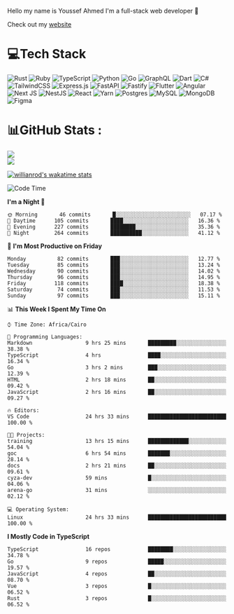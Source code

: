 Hello my name is Youssef Ahmed I'm a full-stack web developer 👋

Check out my [website](https://youssefahmed.vercel.app)
 
# 💻Tech Stack

![Rust](https://img.shields.io/badge/rust-%23000000.svg?style=for-the-badge&logo=rust&logoColor=white) ![Ruby](https://img.shields.io/badge/ruby-%23CC342D.svg?style=for-the-badge&logo=ruby&logoColor=white) ![TypeScript](https://img.shields.io/badge/typescript-%23007ACC.svg?style=for-the-badge&logo=typescript&logoColor=white) ![Python](https://img.shields.io/badge/python-3670A0?style=for-the-badge&logo=python&logoColor=ffdd54) ![Go](https://img.shields.io/badge/go-%2300ADD8.svg?style=for-the-badge&logo=go&logoColor=white) ![GraphQL](https://img.shields.io/badge/-GraphQL-E10098?style=for-the-badge&logo=graphql&logoColor=white) ![Dart](https://img.shields.io/badge/dart-%230175C2.svg?style=for-the-badge&logo=dart&logoColor=white) ![C#](https://img.shields.io/badge/c%23-%23239120.svg?style=for-the-badge&logo=c-sharp&logoColor=white) ![TailwindCSS](https://img.shields.io/badge/tailwindcss-%2338B2AC.svg?style=for-the-badge&logo=tailwind-css&logoColor=white) ![Express.js](https://img.shields.io/badge/express.js-%23404d59.svg?style=for-the-badge&logo=express&logoColor=%2361DAFB) ![FastAPI](https://img.shields.io/badge/FastAPI-005571?style=for-the-badge&logo=fastapi) ![Fastify](https://img.shields.io/badge/fastify-%23000000.svg?style=for-the-badge&logo=fastify&logoColor=white) ![Flutter](https://img.shields.io/badge/Flutter-%2302569B.svg?style=for-the-badge&logo=Flutter&logoColor=white) ![Angular](https://img.shields.io/badge/angular-%23DD0031.svg?style=for-the-badge&logo=angular&logoColor=white) ![Next JS](https://img.shields.io/badge/Next-black?style=for-the-badge&logo=next.js&logoColor=white) ![NestJS](https://img.shields.io/badge/nestjs-%23E0234E.svg?style=for-the-badge&logo=nestjs&logoColor=white) ![React](https://img.shields.io/badge/react-%2320232a.svg?style=for-the-badge&logo=react&logoColor=%2361DAFB) ![Yarn](https://img.shields.io/badge/yarn-%232C8EBB.svg?style=for-the-badge&logo=yarn&logoColor=white) ![Postgres](https://img.shields.io/badge/postgres-%23316192.svg?style=for-the-badge&logo=postgresql&logoColor=white) ![MySQL](https://img.shields.io/badge/mysql-%2300f.svg?style=for-the-badge&logo=mysql&logoColor=white) ![MongoDB](https://img.shields.io/badge/MongoDB-%234ea94b.svg?style=for-the-badge&logo=mongodb&logoColor=white)     ![Figma](https://img.shields.io/badge/figma-%23F24E1E.svg?style=for-the-badge&logo=figma&logoColor=white)

# 📊GitHub Stats :

![](https://github-readme-stats.vercel.app/api?username=joetifa2003&theme=tokyonight&hide_border=false&include_all_commits=false&count_private=false)<br/>
![](https://github-readme-streak-stats.herokuapp.com/?user=joetifa2003&theme=tokyonight&hide_border=false)<br/>

[![willianrod's wakatime stats](https://github-readme-stats.vercel.app/api/wakatime?username=joetifa2003&layout=compact)](https://github.com/anuraghazra/github-readme-stats)
<!--START_SECTION:waka-->
![Code Time](http://img.shields.io/badge/Code%20Time-1%2C009%20hrs%2012%20mins-blue)

**I'm a Night 🦉** 

```text
🌞 Morning       46 commits       █░░░░░░░░░░░░░░░░░░░░░░░░   07.17 % 
🌆 Daytime      105 commits       ████░░░░░░░░░░░░░░░░░░░░░   16.36 % 
🌃 Evening      227 commits       ████████░░░░░░░░░░░░░░░░░   35.36 % 
🌙 Night        264 commits       ██████████░░░░░░░░░░░░░░░   41.12 % 

```
📅 **I'm Most Productive on Friday** 

```text
Monday          82 commits       ███░░░░░░░░░░░░░░░░░░░░░░   12.77 % 
Tuesday         85 commits       ███░░░░░░░░░░░░░░░░░░░░░░   13.24 % 
Wednesday       90 commits       ███░░░░░░░░░░░░░░░░░░░░░░   14.02 % 
Thursday        96 commits       ███░░░░░░░░░░░░░░░░░░░░░░   14.95 % 
Friday         118 commits       ████░░░░░░░░░░░░░░░░░░░░░   18.38 % 
Saturday        74 commits       ███░░░░░░░░░░░░░░░░░░░░░░   11.53 % 
Sunday          97 commits       ███░░░░░░░░░░░░░░░░░░░░░░   15.11 % 

```


📊 **This Week I Spent My Time On** 

```text
⌚︎ Time Zone: Africa/Cairo

💬 Programming Languages: 
Markdown                 9 hrs 25 mins       █████████░░░░░░░░░░░░░░░░   38.38 % 
TypeScript               4 hrs               ████░░░░░░░░░░░░░░░░░░░░░   16.34 % 
Go                       3 hrs 2 mins        ███░░░░░░░░░░░░░░░░░░░░░░   12.39 % 
HTML                     2 hrs 18 mins       ██░░░░░░░░░░░░░░░░░░░░░░░   09.42 % 
JavaScript               2 hrs 16 mins       ██░░░░░░░░░░░░░░░░░░░░░░░   09.27 % 

🔥 Editors: 
VS Code                  24 hrs 33 mins      █████████████████████████   100.00 % 

🐱‍💻 Projects: 
training                 13 hrs 15 mins      █████████████░░░░░░░░░░░░   54.04 % 
goc                      6 hrs 54 mins       ███████░░░░░░░░░░░░░░░░░░   28.14 % 
docs                     2 hrs 21 mins       ██░░░░░░░░░░░░░░░░░░░░░░░   09.61 % 
cyza-dev                 59 mins             █░░░░░░░░░░░░░░░░░░░░░░░░   04.06 % 
arena-go                 31 mins             ░░░░░░░░░░░░░░░░░░░░░░░░░   02.12 % 

💻 Operating System: 
Linux                    24 hrs 33 mins      █████████████████████████   100.00 % 

```

**I Mostly Code in TypeScript** 

```text
TypeScript               16 repos            ████████░░░░░░░░░░░░░░░░░   34.78 % 
Go                       9 repos             █████░░░░░░░░░░░░░░░░░░░░   19.57 % 
JavaScript               4 repos             ██░░░░░░░░░░░░░░░░░░░░░░░   08.70 % 
Vue                      3 repos             █░░░░░░░░░░░░░░░░░░░░░░░░   06.52 % 
Rust                     3 repos             █░░░░░░░░░░░░░░░░░░░░░░░░   06.52 % 

```



<!--END_SECTION:waka-->
